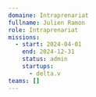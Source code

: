 ```yaml
---
domaine: Intraprenariat
fullname: Julien Ramon
role: Intraprenariat
missions:
  - start: 2024-04-01
    end: 2024-12-31
    status: admin
    startups:
      - delta.v
teams: []
---
```

